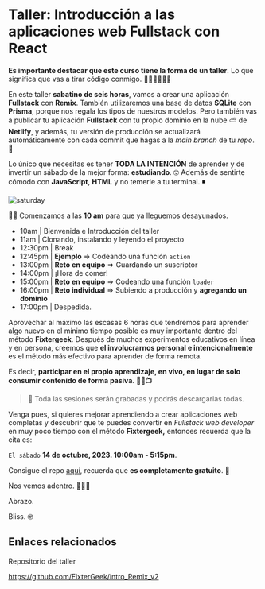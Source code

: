 # Taller: Introducción a las aplicaciones web Fullstack con React

**Es importante destacar que este curso tiene la forma de un taller**. Lo que significa que vas a tirar código conmigo. 👨🏻‍💻👩🏻‍💻

En este taller **sabatino de seis horas**, vamos a crear una aplicación **Fullstack** con **Remix**. También utilizaremos una base de datos **SQLite** con **Prisma**, porque nos regala los tipos de nuestros modelos. Pero también vas a publicar tu aplicación **Fullstack** con tu propio dominio en la nube ⛅️ de **Netlify**, y además, tu versión de producción se actualizará automáticamente con cada commit que hagas a la _main_ _branch_ de tu _repo_. 🚀

Lo único que necesitas es tener **TODA LA INTENCIÓN** de aprender y de invertir un sábado de la mejor forma: **estudiando**. 🤓 Además de sentirte cómodo con **JavaScript**, **HTML** y no temerle a tu terminal. ◾️

![saturday](https://i.imgur.com/MbmQDZC.png)

🥓🍳 Comenzamos a las **10 am** para que ya lleguemos desayunados.

- 10am | Bienvenida e Introducción del taller
- 11am | Clonando, instalando y leyendo el proyecto
- 12:30pm | Break
- 12:45pm | **Ejemplo** ⇒ Codeando una función `action`
- 13:00pm | **Reto en equipo** ⇒ Guardando un suscriptor
- 14:00pm | ¡Hora de comer!
- 15:00pm | **Reto en equipo** ⇒ Codeando una función `loader`
- 16:00pm | **Reto individual** ⇒ Subiendo a producción y **agregando un dominio**
- 17:00pm | Despedida.

Aprovechar al máximo las escasas 6 horas que tendremos para aprender algo nuevo en el mínimo tiempo posible es muy importante dentro del método **Fixtergeek**. Después de muchos experimentos educativos en línea y en persona, creemos que **el involucrarnos personal e intencionalmente** es el método más efectivo para aprender de forma remota.

Es decir, **participar en el propio aprendizaje, en vivo, en lugar de solo consumir contenido de forma pasiva**. 😵‍💫📺

> 📼 Toda las sesiones serán grabadas y podrás descargarlas todas.

Venga pues, si quieres mejorar aprendiendo a crear aplicaciones web completas y descubrir que te puedes convertir en _Fullstack web developer_ en muy poco tiempo con el método **Fixtergeek,** entonces recuerda que la cita es:

`El sábado` **14 de octubre, 2023. 10:00am - 5:15pm**.

Consigue el repo [aquí](https://github.com/FixterGeek/intro_Remix_v2), recuerda que **es completamente gratuito**. 🤯

Nos vemos adentro. 👨🏻‍💻

Abrazo.

Bliss. 🤓

## Enlaces relacionados

Repositorio del taller

https://github.com/FixterGeek/intro_Remix_v2
